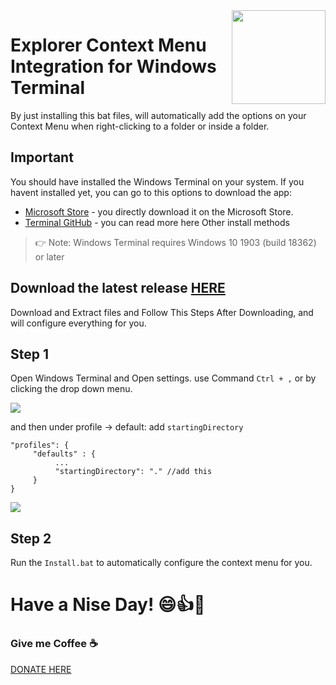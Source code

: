 
<img src="https://github.com/MisterJ936/Explorer-Context-Menu-Integration-for-windows-terminal/blob/master/images/icon.png?raw=true" align="right" width="150" />

# Explorer Context Menu Integration for Windows Terminal
By just installing this bat files, will automatically add the options on your Context Menu when right-clicking to a folder or inside a folder.

## Important
You should have installed the Windows Terminal on your system. If you havent installed yet, you can go to this options to download the app:

- [Microsoft Store](https://aka.ms/terminal) - you directly download it on the Microsoft Store.
- [Terminal GitHub](https://github.com/microsoft/terminal#other-install-methods) - you can read more here Other install methods

> 👉 Note: Windows Terminal requires Windows 10 1903 (build 18362) or later  
## Download the latest release [HERE](https://github.com/MisterJ936/Explorer-Context-Menu-Integration-for-windows-terminal/releases)

Download and Extract files and Follow This Steps After Downloading, and will configure everything for you.

## Step 1
Open Windows Terminal and Open settings. use Command `Ctrl + ,` or by clicking the drop down menu.  

<img src="https://github.com/MisterJ936/Explorer-Context-Menu-Integration-for-windows-terminal/blob/master/images/open%20setting.png?raw=true" />

and then under profile -> default: add `startingDirectory`

```
"profiles": {
     "defaults" : {
          ...
          "startingDirectory": "." //add this
     }
}
```

<img src="https://github.com/MisterJ936/Explorer-Context-Menu-Integration-for-windows-terminal/blob/master/images/add%20startingdirectory.png?raw=true" />

## Step 2
Run the `Install.bat` to automatically configure the context menu for you. 


# Have a Nise Day! 😄👍👊

### Give me Coffee ☕
[DONATE HERE](https://paypal.me/mrj936)
